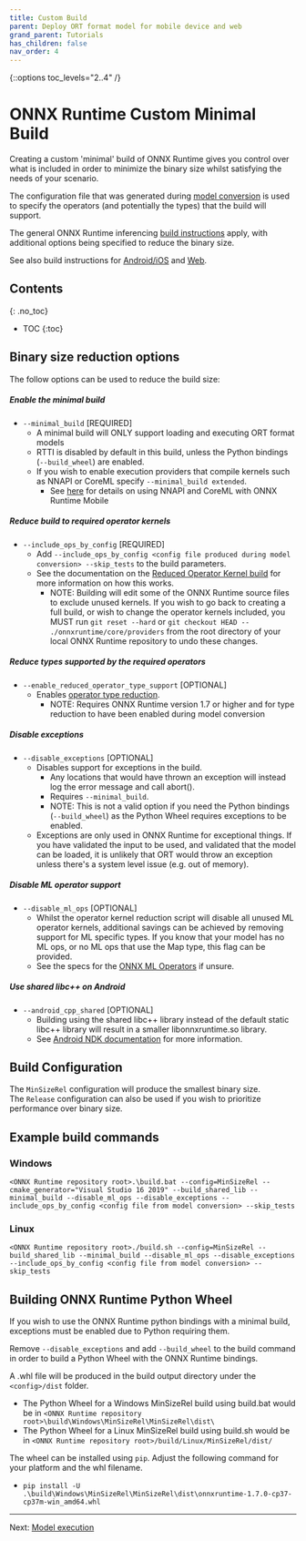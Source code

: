 ```yaml
---
title: Custom Build
parent: Deploy ORT format model for mobile device and web
grand_parent: Tutorials
has_children: false
nav_order: 4
---
```

{::options toc_levels="2..4" /}

# ONNX Runtime Custom Minimal Build

Creating a custom 'minimal' build of ONNX Runtime gives you control over what is included in order to minimize the binary size whilst satisfying the needs of your scenario. 

The configuration file that was generated during [model conversion](./model-conversion.md) is used to specify the operators (and potentially the types) that the build will support.

The general ONNX Runtime inferencing [build instructions](../../build/inferencing.md#build-instructions) apply, with additional options being specified to reduce the binary size.

See also build instructions for [Android/iOS](../../build/android-ios.md) and [Web](../../build/web.md).

## Contents
{: .no_toc}

* TOC
{:toc}


## Binary size reduction options

The follow options can be used to reduce the build size:

##### Enable the minimal build
  - `--minimal_build` [REQUIRED] 
    - A minimal build will ONLY support loading and executing ORT format models
    - RTTI is disabled by default in this build, unless the Python bindings (`--build_wheel`) are enabled.
    - If you wish to enable execution providers that compile kernels such as NNAPI or CoreML specify `--minimal_build extended`.
      - See [here](../mobile/using-nnapi-coreml-with-ort-mobile.md) for details on using NNAPI and CoreML with ONNX Runtime Mobile

##### Reduce build to required operator kernels
  - `--include_ops_by_config` [REQUIRED] 
    - Add `--include_ops_by_config <config file produced during model conversion> --skip_tests` to the build parameters.
    - See the documentation on the [Reduced Operator Kernel build](../../build/reduced.md) for more information on how this works.
      - NOTE: Building will edit some of the ONNX Runtime source files to exclude unused kernels. If you wish to go back to creating a full build, or wish to change the operator kernels included, you MUST run `git reset --hard` or `git checkout HEAD -- ./onnxruntime/core/providers` from the root directory of your local ONNX Runtime repository to undo these changes.

##### Reduce types supported by the required operators
  - `--enable_reduced_operator_type_support` [OPTIONAL]
    - Enables [operator type reduction](./model-conversion.md#enable-type-reduction).
        - NOTE: Requires ONNX Runtime version 1.7 or higher and for type reduction to have been enabled during model conversion

##### Disable exceptions
  - `--disable_exceptions` [OPTIONAL]
    - Disables support for exceptions in the build.
      - Any locations that would have thrown an exception will instead log the error message and call abort().
      - Requires `--minimal_build`.
      - NOTE: This is not a valid option if you need the Python bindings (`--build_wheel`) as the Python Wheel requires exceptions to be enabled.
    - Exceptions are only used in ONNX Runtime for exceptional things. If you have validated the input to be used, and validated that the model can be loaded, it is unlikely that ORT would throw an exception unless there's a system level issue (e.g. out of memory).

##### Disable ML operator support
  - `--disable_ml_ops` [OPTIONAL]
    - Whilst the operator kernel reduction script will disable all unused ML operator kernels, additional savings can be achieved by removing support for ML specific types. If you know that your model has no ML ops, or no ML ops that use the Map type, this flag can be provided.
    - See the specs for the [ONNX ML Operators](https://github.com/onnx/onnx/blob/master/docs/Operators-ml.md) if unsure.

##### Use shared libc++ on Android
  - `--android_cpp_shared` [OPTIONAL]
    - Building using the shared libc++ library instead of the default static libc++ library will result in a smaller libonnxruntime.so library.
    - See [Android NDK documentation](https://developer.android.com/ndk/guides/cpp-support) for more information.

## Build Configuration

The `MinSizeRel` configuration will produce the smallest binary size.<br>
The `Release` configuration can also be used if you wish to prioritize performance over binary size.

## Example build commands

### Windows

`<ONNX Runtime repository root>.\build.bat --config=MinSizeRel --cmake_generator="Visual Studio 16 2019" --build_shared_lib --minimal_build --disable_ml_ops --disable_exceptions --include_ops_by_config <config file from model conversion> --skip_tests`

### Linux

`<ONNX Runtime repository root>./build.sh --config=MinSizeRel --build_shared_lib --minimal_build --disable_ml_ops --disable_exceptions --include_ops_by_config <config file from model conversion> --skip_tests`

## Building ONNX Runtime Python Wheel

If you wish to use the ONNX Runtime python bindings with a minimal build, exceptions must be enabled due to Python requiring them.

Remove `--disable_exceptions` and add `--build_wheel` to the build command in order to build a Python Wheel with the ONNX Runtime bindings.

A .whl file will be produced in the build output directory under the `<config>/dist` folder.

  - The Python Wheel for a Windows MinSizeRel build using build.bat would be in `<ONNX Runtime repository root>\build\Windows\MinSizeRel\MinSizeRel\dist\`
  - The Python Wheel for a Linux MinSizeRel build using build.sh would be in `<ONNX Runtime repository root>/build/Linux/MinSizeRel/dist/`

The wheel can be installed using `pip`. Adjust the following command for your platform and the whl filename.
  -  `pip install -U .\build\Windows\MinSizeRel\MinSizeRel\dist\onnxruntime-1.7.0-cp37-cp37m-win_amd64.whl`

------

Next: [Model execution](./model-execution.md)
